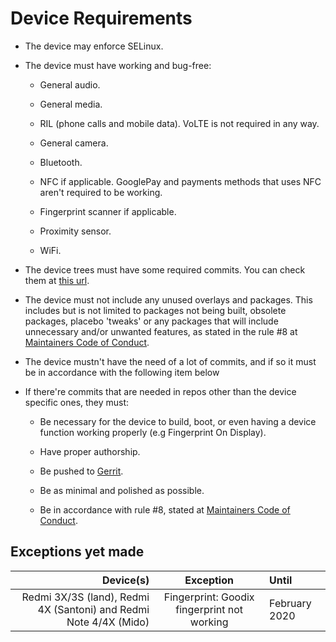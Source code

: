 # Device Requirements

- The device may enforce SELinux.

- The device must have working and bug-free:

  - General audio.
  
  - General media.

  - RIL (phone calls and mobile data). VoLTE is not required in any way.

  - General camera.

  - Bluetooth.

  - NFC if applicable. GooglePay and payments methods that uses NFC aren't required to be working.

  - Fingerprint scanner if applicable.

  - Proximity sensor.

  - WiFi.

- The device trees must have some required commits. You can check them at [this url](https://github.com/PixelExperience-Devices/required_commits).

- The device must not include any unused overlays and packages. This includes but is not limited to packages not being built, obsolete packages, placebo 'tweaks' or any packages that will include unnecessary and/or unwanted features, as stated in the rule #8 at [Maintainers Code of Conduct](https://github.com/PixelExperience/docs/blob/master/maintainers_code_of_conduct.md).

- The device mustn't have the need of a lot of commits, and if so it must be in accordance with the following item below

- If there're commits that are needed in repos other than the device specific ones, they must:

  - Be necessary for the device to build, boot, or even having a device function working properly (e.g Fingerprint On Display).

  - Have proper authorship.

  - Be pushed to [Gerrit](https://gerrit.pixelexperience.org).

  - Be as minimal and polished as possible.

  - Be in accordance with rule #8, stated at [Maintainers Code of Conduct](https://github.com/PixelExperience/docs/blob/master/maintainers_code_of_conduct.md).
  
## Exceptions yet made

Device(s)                                                         | Exception                                            | Until
-----------------------------------------------------------------:|:----------------------------------------------------:|:-------------------
Redmi 3X/3S (land), Redmi 4X (Santoni) and Redmi Note 4/4X (Mido) | Fingerprint: Goodix fingerprint not working          | February 2020
